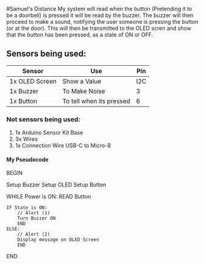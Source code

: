 #Samuel's Distance
My system will read when the button (Pretending it to be a doorbell) is pressed it will be read by the buzzer. The buzzer will then proceed to make a sound, notifying the user someone is pressing the button (or at the door). This will then be transmitted to the OLED scren and show that the button has been pressed, as a state of ON or OFF. 


## Sensors being used:
| Sensor | Use | Pin |
| --- | --- | --- |
| 1x OLED Screen | Show a Value | I2C |
| 1x Buzzer | To Make Noise | 3 |
| 1x Button | To tell when its pressed | 6 |

### Not sensors being used:

1. 1x Arduino Sensor Kit Base
2. 3x Wires
3. 1x Connection Wire USB-C to Micro-B

#### My Pseudocode

BEGIN

Setup Buzzer
Setup OLED
Setup Button

WHILE Power is ON:
    READ Button

    IF State is ON:
        // Alert (1)
        Turn Buzzer ON
        END
    ELSE:
        // Alert (2)
        Display message on OLED Screen
        END

END
